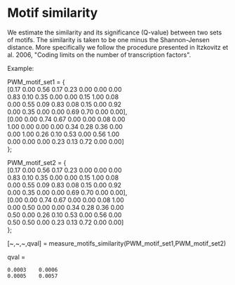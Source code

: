 # Motif similarity

We estimate the similarity and its significance (Q-value) between two sets of motifs. The similarity is taken to be one minus the Shannon-Jensen distance. More specifically we follow the procedure presented in Itzkovitz et al. 2006, "Coding limits on the number of transcription factors".

Example: 

PWM_motif_set1 =  {  
[0.17 0.00 0.56 0.17 0.23 0.00 0.00 0.00  
 0.83 0.10 0.35 0.00 0.00 0.15 1.00 0.08  
 0.00 0.55 0.09 0.83 0.08 0.15 0.00 0.92  
 0.00 0.35 0.00 0.00 0.69 0.70 0.00 0.00],  
[0.00 0.00 0.74 0.67 0.00 0.00 0.08 0.00  
 1.00 0.00 0.00 0.00 0.34 0.28 0.36 0.00  
 0.00 1.00 0.26 0.10 0.53 0.00 0.56 1.00  
 0.00 0.00 0.00 0.23 0.13 0.72 0.00 0.00]  
};

PWM_motif_set2 =  {  
[0.17 0.00 0.56 0.17 0.23 0.00 0.00 0.00  
 0.83 0.10 0.35 0.00 0.00 0.15 1.00 0.08  
 0.00 0.55 0.09 0.83 0.08 0.15 0.00 0.92  
 0.00 0.35 0.00 0.00 0.69 0.70 0.00 0.00],  
[0.00 0.00 0.74 0.67 0.00 0.00 0.08 1.00  
 0.00 0.50 0.00 0.00 0.34 0.28 0.36 0.00  
 0.50 0.00 0.26 0.10 0.53 0.00 0.56 0.00  
 0.50 0.50 0.00 0.23 0.13 0.72 0.00 0.00]  
};

[\~,\~,\~,qval] = measure_motifs_similarity(PWM_motif_set1,PWM_motif_set2)

qval =

    0.0003    0.0006
    0.0005    0.0057

